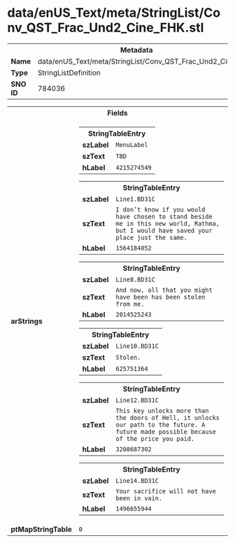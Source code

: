 <h1>data/enUS_Text/meta/StringList/Conv_QST_Frac_Und2_Cine_FHK.stl</h1><table><tr><th colspan="100%">Metadata</th></tr><tr><td><b>Name</b></td><td>data/enUS_Text/meta/StringList/Conv_QST_Frac_Und2_Cine_FHK.stl</td></tr><tr><td><b>Type</b></td><td>StringListDefinition</td></tr><tr><td><b>SNO ID</b></td><td>784036</td></tr></table>

<table><tr><th colspan="100%">Fields</th></tr><tr><td><b>arStrings</b></td><td><table><tr><th colspan="100%">StringTableEntry</th></tr><tr><td><b>szLabel</b></td><td><code>MenuLabel</code></td></tr><tr><td><b>szText</b></td><td><code>TBD</code></td></tr><tr><td><b>hLabel</b></td><td><code>4215274549</code></td></tr></table>


<table><tr><th colspan="100%">StringTableEntry</th></tr><tr><td><b>szLabel</b></td><td><code>Line1.BD31C</code></td></tr><tr><td><b>szText</b></td><td><code>I don’t know if you would have chosen to stand beside me in this new world, Rathma, but I would have saved your place just the same.</code></td></tr><tr><td><b>hLabel</b></td><td><code>1564184052</code></td></tr></table>


<table><tr><th colspan="100%">StringTableEntry</th></tr><tr><td><b>szLabel</b></td><td><code>Line8.BD31C</code></td></tr><tr><td><b>szText</b></td><td><code>And now, all that you might have been has been stolen from me.</code></td></tr><tr><td><b>hLabel</b></td><td><code>2014525243</code></td></tr></table>


<table><tr><th colspan="100%">StringTableEntry</th></tr><tr><td><b>szLabel</b></td><td><code>Line10.BD31C</code></td></tr><tr><td><b>szText</b></td><td><code>Stolen.</code></td></tr><tr><td><b>hLabel</b></td><td><code>625751364</code></td></tr></table>


<table><tr><th colspan="100%">StringTableEntry</th></tr><tr><td><b>szLabel</b></td><td><code>Line12.BD31C</code></td></tr><tr><td><b>szText</b></td><td><code>This key unlocks more than the doors of Hell, it unlocks our path to the future. A future made possible because of the price you paid.</code></td></tr><tr><td><b>hLabel</b></td><td><code>3208687302</code></td></tr></table>


<table><tr><th colspan="100%">StringTableEntry</th></tr><tr><td><b>szLabel</b></td><td><code>Line14.BD31C</code></td></tr><tr><td><b>szText</b></td><td><code>Your sacrifice will not have been in vain.</code></td></tr><tr><td><b>hLabel</b></td><td><code>1496655944</code></td></tr></table>


</td></tr><tr><td><b>ptMapStringTable</b></td><td><code>0</code></td></tr></table>

